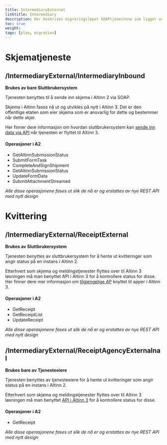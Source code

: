 ```yaml
---
title: IntermediaryExternal
linktitle: Intermediary
description: Her beskrives migreringsløpet SOAPtjenestene som ligger under Intermediary-endepunktet
toc: true
weight: 
tags: [plan, migration]
---
```


# Skjematjeneste

## /IntermediaryExternal/IntermediaryInbound​
**Brukes av bare Sluttbrukersystem​**

Tjenesten benyttes til å sende inn skjema i Altinn 2 via SOAP. 

Skjema i Altinn fases nå ut og utvikles på nytt i Altinn 3. Det er den offentlige etaten som eier skjema som er ansvarlig for dette og bestemmer når dette skjer. 

Her finner dere informasjon om hvordan sluttbrukersystem kan [sende inn data via API](https://docs.altinn.studio/api/guides/endusersystems/submitdata/) når tjenesten er flyttet til Altinn 3. 

#### Operasjoner i A2
- GetAltinnSubmissionStatus​
- SubmitFormTask​
- CompleteAndSignShipment​
- GetAltinnSubmissionStatus​
- UpdateFormData​
- SubmitAttachmentStreamed​
  
*Alle disse operasjonene fases ut slik de nå er og erstattes av nye REST API med nytt design*

# Kvittering

## /IntermediaryExternal/ReceiptExternal​
**Brukes av Sluttbrukersystem​**

Tjenesten benyttes av sluttbrukersystem for å hente ut kvitteringer som angir status på en instans i Altinn 2. 

Etterhvert som skjema og meldingstjenester flyttes over til Altinn 3 løsningen må man benyttet API i Altinn 3 for å kontrollere status for disse. 
Her finner dere mer informasjon om [tilgjengelige AP](https://docs.altinn.studio/api/) knyttet til apper i Altinn 3. 

#### Operasjoner i A2

- GetReceipt​
- GetReceiptList​
- UpdateReceipt​

*Alle disse operasjonene fases ut slik de nå er og erstattes av nye REST API med nytt design*

## /IntermediaryExternal/ReceiptAgencyExternalnal​
**Brukes bare av Tjenesteeiere**

Tjenesten benyttes av tjenesteeiere for å hente ut kvitteringer som angir status på en instans i Altinn 2. 

Etterhvert som skjema og meldingstjenester flyttes over til Altinn 3 løsningen må man benyttet [API i Altinn 3](https://docs.altinn.studio/api/) for å kontrollere status for disse. 
​
#### Operasjoner i A2
- GetReceipt​
  
*Alle disse operasjonene fases ut slik de nå er og erstattes av nye REST API med nytt design*





